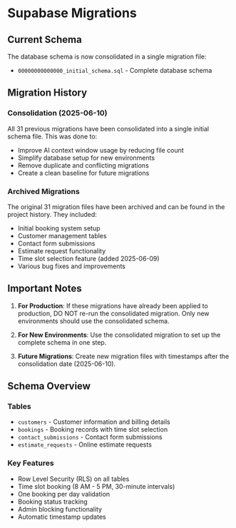 # Supabase Migrations

## Current Schema

The database schema is now consolidated in a single migration file:
- `00000000000000_initial_schema.sql` - Complete database schema

## Migration History

### Consolidation (2025-06-10)
All 31 previous migrations have been consolidated into a single initial schema file. This was done to:
- Improve AI context window usage by reducing file count
- Simplify database setup for new environments
- Remove duplicate and conflicting migrations
- Create a clean baseline for future migrations

### Archived Migrations
The original 31 migration files have been archived and can be found in the project history. They included:
- Initial booking system setup
- Customer management tables
- Contact form submissions
- Estimate request functionality
- Time slot selection feature (added 2025-06-09)
- Various bug fixes and improvements

## Important Notes

1. **For Production**: If these migrations have already been applied to production, DO NOT re-run the consolidated migration. Only new environments should use the consolidated schema.

2. **For New Environments**: Use the consolidated migration to set up the complete schema in one step.

3. **Future Migrations**: Create new migration files with timestamps after the consolidation date (2025-06-10).

## Schema Overview

### Tables
- `customers` - Customer information and billing details
- `bookings` - Booking records with time slot selection
- `contact_submissions` - Contact form submissions
- `estimate_requests` - Online estimate requests

### Key Features
- Row Level Security (RLS) on all tables
- Time slot booking (8 AM - 5 PM, 30-minute intervals)
- One booking per day validation
- Booking status tracking
- Admin blocking functionality
- Automatic timestamp updates
